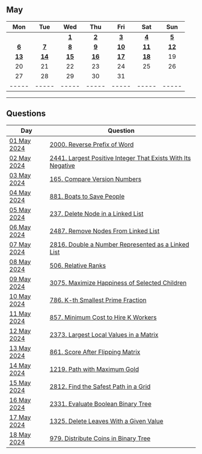 May
---
| Mon | Tue | Wed | Thu | Fri | Sat | Sun |
| :---: | :---: | :---: | :---: | :---: | :---: | :---: |
|     |     | [**1**](01) | [**2**](02) | [**3**](03) | [**4**](04) | [**5**](05) |
| [**6**](06) | [**7**](07) | [**8**](08) | [**9**](09) | [**10**](10) | [**11**](11) | [**12**](12) |
| [**13**](13) | [**14**](14) | [**15**](15) | [**16**](16) | [**17**](17) | [**18**](18) | 19  |
| 20  | 21  | 22  | 23  | 24  | 25  | 26  |
| 27  | 28  | 29  | 30  | 31  |     |     |
| ----- | ----- | ----- | ----- | ----- | ----- | ----- |

---

Questions
---
| Day | Question |
| --- | --- |
| [01 May 2024](01) | [2000. Reverse Prefix of Word](https://leetcode.com/problems/reverse-prefix-of-word) |
| [02 May 2024](02) | [2441. Largest Positive Integer That Exists With Its Negative](https://leetcode.com/problems/largest-positive-integer-that-exists-with-its-negative) |
| [03 May 2024](03) | [165. Compare Version Numbers](https://leetcode.com/problems/compare-version-numbers) |
| [04 May 2024](04) | [881. Boats to Save People](https://leetcode.com/problems/boats-to-save-people) |
| [05 May 2024](05) | [237. Delete Node in a Linked List](https://leetcode.com/problems/delete-node-in-a-linked-list) |
| [06 May 2024](06) | [2487. Remove Nodes From Linked List](https://leetcode.com/problems/remove-nodes-from-linked-list) |
| [07 May 2024](07) | [2816. Double a Number Represented as a Linked List](https://leetcode.com/problems/double-a-number-represented-as-a-linked-list) |
| [08 May 2024](08) | [506. Relative Ranks](https://leetcode.com/problems/relative-ranks) |
| [09 May 2024](09) | [3075. Maximize Happiness of Selected Children](https://leetcode.com/problems/maximize-happiness-of-selected-children) |
| [10 May 2024](10) | [786. K-th Smallest Prime Fraction](https://leetcode.com/problems/k-th-smallest-prime-fraction) |
| [11 May 2024](11) | [857. Minimum Cost to Hire K Workers](https://leetcode.com/problems/minimum-cost-to-hire-k-workers) |
| [12 May 2024](12) | [2373. Largest Local Values in a Matrix](https://leetcode.com/problems/largest-local-values-in-a-matrix) |
| [13 May 2024](13) | [861. Score After Flipping Matrix](https://leetcode.com/problems/score-after-flipping-matrix) |
| [14 May 2024](14) | [1219. Path with Maximum Gold](https://leetcode.com/problems/path-with-maximum-gold) |
| [15 May 2024](15) | [2812. Find the Safest Path in a Grid](https://leetcode.com/problems/find-the-safest-path-in-a-grid) |
| [16 May 2024](16) | [2331. Evaluate Boolean Binary Tree](https://leetcode.com/problems/evaluate-boolean-binary-tree) |
| [17 May 2024](17) | [1325. Delete Leaves With a Given Value](https://leetcode.com/problems/delete-leaves-with-a-given-value) |
| [18 May 2024](18) | [979. Distribute Coins in Binary Tree](https://leetcode.com/problems/distribute-coins-in-binary-tree) |
